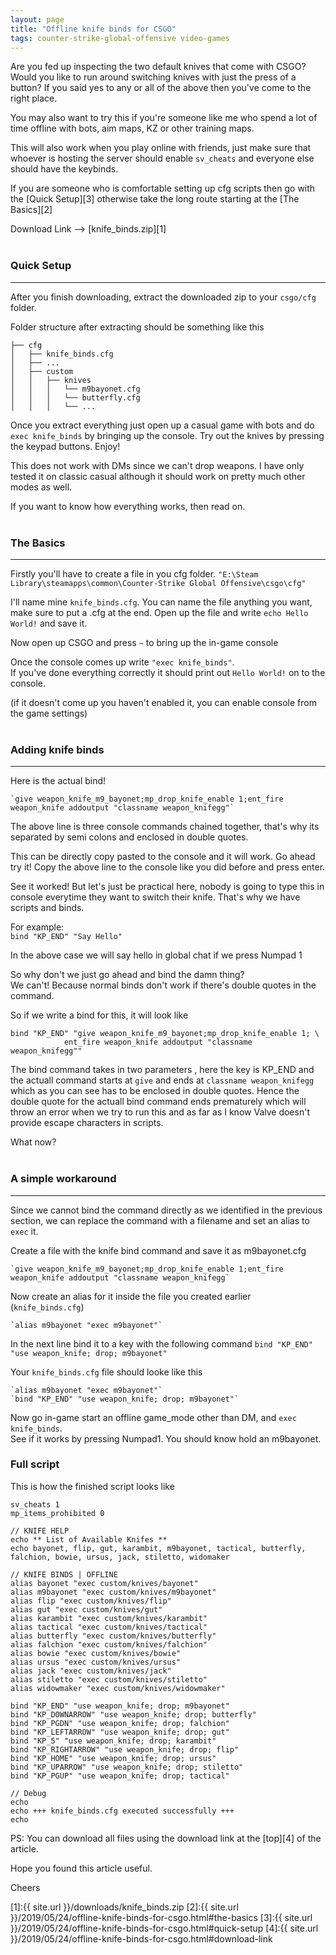 ```yaml
---
layout: page
title: "Offline knife binds for CSGO"
tags: counter-strike-global-offensive video-games
---
```


Are you fed up inspecting the two default knives that come with CSGO? Would you like to run around switching knives with just the press of a button? If you said yes to any or all of the above then you've come to the right place.<br>

You may also want to try this if you're someone like me who spend a lot of time offline with bots, aim maps, KZ or other training maps.<br>

<!--more-->

This will also work when you play online with friends, just make sure that whoever is hosting the server should enable `sv_cheats` and everyone else should have the keybinds.<br>

If you are someone who is comfortable setting up cfg scripts then go with the [Quick Setup][3] otherwise take the long route starting at the [The Basics][2]<br>

Download Link --> <a name="download-link">[knife_binds.zip][1]</a><br><br>

### Quick Setup<br>
- - -

After you finish downloading, extract the downloaded zip to your `csgo/cfg` folder.<br>

Folder structure after extracting should be something like this<br>
```
├── cfg  
│   ├── knife_binds.cfg  
│   ├── ...
│   ├── custom  
│   │   ├── knives  
│   │   │   └── m9bayonet.cfg  
│   │   │   └── butterfly.cfg  
│   │   │   └── ...  
```

Once you extract everything just open up a casual game with bots and do `exec knife_binds` by bringing up the console. Try out the knives by pressing the keypad buttons. Enjoy!<br>

This does not work with DMs since we can't drop weapons. I have only tested it on classic casual although it should work on pretty much other modes as well.

If you want to know how everything works, then read on.<br><br>

### The Basics<br>
- - -
Firstly you'll have to create a file in you cfg folder. `"E:\Steam Library\steamapps\common\Counter-Strike Global Offensive\csgo\cfg"`<br>

I'll name mine `knife_binds.cfg`. You can name the file anything you want, make sure to put a .cfg at the end. Open up the file and write `echo Hello World!` and save it.<br>

Now open up CSGO and press `~` to bring up the in-game console<br>

Once the console comes up write `"exec knife_binds"`.<br>
If you've done everything correctly it should print out `Hello World!` on to the console.<br>

(if it doesn't come up you haven't enabled it, you can enable console from the game settings)<br><br>

### Adding knife binds<br>
- - -
Here is the actual bind!<br>

	`give weapon_knife_m9_bayonet;mp_drop_knife_enable 1;ent_fire weapon_knife addoutput "classname weapon_knifegg"`

The above line is three console commands chained together, that's why its separated by semi colons and enclosed in double quotes.<br>

This can be directly copy pasted to the console and it will work. Go ahead try it! Copy the above line to the console like you did before and press enter.<br>

See it worked! But let's just be practical here, nobody is going to type this in console everytime they want to switch their knife. That's why we have scripts and binds.<br>

For example:<br>
	`bind "KP_END" "Say Hello"`<br>

In the above case we will say hello in global chat if we press Numpad 1<br>

So why don't we just go ahead and bind the damn thing?<br>
We can't! Because normal binds don't work if there's double quotes in the command.<br>

So if we write a bind for this, it will look like<br>

	bind "KP_END" "give weapon_knife_m9_bayonet;mp_drop_knife_enable 1; \ 
				ent_fire weapon_knife addoutput "classname weapon_knifegg""

The bind command takes in two parameters <key> <command>, here the key is KP_END and the actuall command starts at `give` and ends at `classname weapon_knifegg` which as you can see has to be enclosed in double quotes. Hence the double quote for the actuall bind command ends prematurely which will throw an error when we try to run this and as far as I know Valve doesn't provide escape characters in scripts.<br>

What now?<br><br>

### A simple workaround<br>
- - -

Since we cannot bind the command directly as we identified in the previous section, we can replace the command with a filename and set an alias to `exec` it.<br>

Create a file with the knife bind command and save it as m9bayonet.cfg<br>

	`give weapon_knife_m9_bayonet;mp_drop_knife_enable 1;ent_fire weapon_knife addoutput "classname weapon_knifegg`

Now create an alias for it inside the file you created earlier (`knife_binds.cfg`)<br>

	`alias m9bayonet "exec m9bayonet"`

In the next line bind it to a key with the following command
	`bind "KP_END" "use weapon_knife; drop; m9bayonet"`

Your `knife_binds.cfg` file should looke like this<br>

	`alias m9bayonet "exec m9bayonet"`
	`bind "KP_END" "use weapon_knife; drop; m9bayonet"`

Now go in-game start an offline game_mode other than DM, and `exec knife_binds`.<br>
See if it works by pressing Numpad1. You should know hold an m9bayonet.<br>

### Full script

This is how the finished script looks like<br>

```
sv_cheats 1
mp_items_prohibited 0

// KNIFE HELP
echo ** List of Available Knifes **
echo bayonet, flip, gut, karambit, m9bayonet, tactical, butterfly, falchion, bowie, ursus, jack, stiletto, widomaker

// KNIFE BINDS | OFFLINE
alias bayonet "exec custom/knives/bayonet"
alias m9bayonet "exec custom/knives/m9bayonet"
alias flip "exec custom/knives/flip"
alias gut "exec custom/knives/gut"
alias karambit "exec custom/knives/karambit"
alias tactical "exec custom/knives/tactical"
alias butterfly "exec custom/knives/butterfly"
alias falchion "exec custom/knives/falchion"
alias bowie "exec custom/knives/bowie"
alias ursus "exec custom/knives/ursus"
alias jack "exec custom/knives/jack"
alias stiletto "exec custom/knives/stiletto"
alias widowmaker "exec custom/knives/widowmaker"

bind "KP_END" "use weapon_knife; drop; m9bayonet"
bind "KP_DOWNARROW" "use weapon_knife; drop; butterfly"
bind "KP_PGDN" "use weapon_knife; drop; falchion"
bind "KP_LEFTARROW" "use weapon_knife; drop; gut"
bind "KP_5" "use weapon_knife; drop; karambit"
bind "KP_RIGHTARROW" "use weapon_knife; drop; flip"
bind "KP_HOME" "use weapon_knife; drop; ursus"
bind "KP_UPARROW" "use weapon_knife; drop; stiletto"
bind "KP_PGUP" "use weapon_knife; drop; tactical"

// Debug
echo 
echo +++ knife_binds.cfg executed successfully +++ 
echo
```

PS: You can download all files using the download link at the [top][4] of the article.<br>

Hope you found this article useful.<br>

Cheers


[1]:{{ site.url }}/downloads/knife_binds.zip
[2]:{{ site.url }}/2019/05/24/offline-knife-binds-for-csgo.html#the-basics
[3]:{{ site.url }}/2019/05/24/offline-knife-binds-for-csgo.html#quick-setup
[4]:{{ site.url }}/2019/05/24/offline-knife-binds-for-csgo.html#download-link

